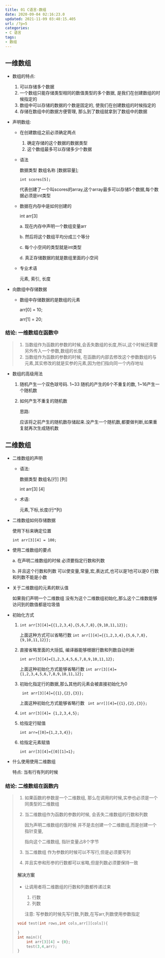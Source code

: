 ```yaml
---
title: 01 C语言-数组
date: 2020-09-04 02:16:23.0
updated: 2021-11-09 03:48:15.405
url: /?p=5
categories: 
- C 语言
tags: 
- 数组
---
```


## 一维数组

+ 数组的特点:

  1. 可以存储多个数据
  2. 一个数组只能存储类型相同的数值类型的多个数据, 是我们在创建数组的时候指定的
  3. 数组中可以存储的数据的个数是固定的, 使我们在创建数组的时候指定的
  4. 存储在数组中的数据方便管理, 那么到了数组就拿到了数组中的数据

+ 声明数组:

  + 在创建数组之前必须确定两点

    1. 确定存储的这个数据的数据类型
    2. 这个数组最多可以存储多少个数据

  + 语法

    数据类型 数组名称 [数据容量];

    `int scores[5];`

    代表创建了一个叫scores的array,这个array最多可以存储5个数据,每个数据必须是int类型

  + 数据在内存中是如何创建的

    int arr[3]

    a. 现在内存中声明一个数组变量arr

    b. 然后将这个数组平均分成三个等分

    c. 每个小空间的类型就是int类型

    d. 真正存储数据的就是数组里面的小空间

  + 专业术语

    元素, 索引, 长度

+ 向数组中存储数据

  + 数组中存储数据的是数组的元素

    arr[0] = 10;

    arr[1] = 20;

### 结论: 一维数组在函数中

> 1. 当数组作为函数的参数的时候,会丢失数组的长度,所以,这个时候还需要另外传入一个参数,数组的长度
> 2. 当数组作为函数的参数的时候, 在函数的内部去修改这个参数数组的与元素,其实修改的就是实参的元素,因为他们指向同一个内存地址



+ 数组的高级用法

  1. 随机产生一个双色球号码. 1~33 随机的产生的6个不重复的数, 1~16产生一个随机数

  2. 如何产生不重复的随机数

     思路:

     ​	应该将之前产生的随机数存储起来.没产生一个随机数,都要做判断,如果重复就再次生成随机数

## 二维数组

+ 二维数组的声明

  + 语法:

    数据类型 数组名[行] [列]

    int arr[3] [4]

  + 术语:

    元素,下标,长度(行*列)

+ 二维数组如何存储数据

  使用下标来确定位置

  `int arr[3][4] = 100;`

+ 使用二维数组的要点

  a. 在声明二维数组的时候 必须要指定行数和列数

  b. 并且这个行数和列数 可以使变量,常量,宏,表达式,也可以是1也可以是0 行数和列数不能是小数

+ 关于二维数组的元素的默认值

  如果我们声明一个二维数组 没有为这个二维数组初始化,那么这个二维数能够访问到的数值都是垃圾值

+ 初始化方式

  1. `int arr[3][4]={{1,2,3,4},{5,6,7,8},{9,10,11,12}};`

     上面这种方式可以省略行数 `int arr[][4]={{1,2,3,4},{5,6,7,8},{9,10,11,12}};`

  2. 直接省略里面的大括弧, 编译器能够根据行数和列数自动判断

     `int arr[3][4]={1,2,3,4,5,6,7,8,9,10,11,12};`

     上面这种初始化方式能够省略行数 `int arr[3][4]={1,2,3,4,5,6,7,8,9,10,11,12};`

  3. 初始化指定行的数据,那么其他的元素会被直接初始化为0

     ` int arr[3][4]={{1},{2},{3}};`

     上面这种初始化方式能够省略行数 ` int arr[][4]={{1},{2},{3}};`

  4. `int arr[3][4]= {1,2,3,4,5};`

  5. 给指定行赋值

     `int arr={[0]={1,2,3,4}};`

  6. 给指定元素赋值

     `int arr[3][4]={[0][1]=1};`

+ 什么使用使用二维数组

  特点: 当有行有列的时候

### 结论: 二维数组在函数内

> 1. 如果函数的参数是一个二维数组, 那么在调用的时候,实参也必须是一个同类型的二维数组
>
> 2. 当二维数组作为函数的参数的时候, 会丢失二维数组的行数和列数
>
>    因为声明二维数组的饿时候 并不是去创建一个二维数组,而是创建一个指针变量,
>
>    指向这个二维数组, 指针变量占8个字节
>
> 3. 当二维数组 作为参数的时候可以不写行,但是必须要写列
>
> 4. 并且实参和形参的行数都可以省略,但是列数必须要保持一致
>
> #### 解决方案
>
> + 让调用者将二维数组的行数和列数都传递过来
>
>   1. 行数
>   2. 列数
>
>   注意: 写参数的时候先写行数,列数,在写arr,列数使用参数指定
>
> ```c
> void test(int rows,int cols,arr[][cols]){
>     
> }
> int main(){
>     int arr[3][4] = {0};
>     test(3,4,arr);
> }
> ```
>
>